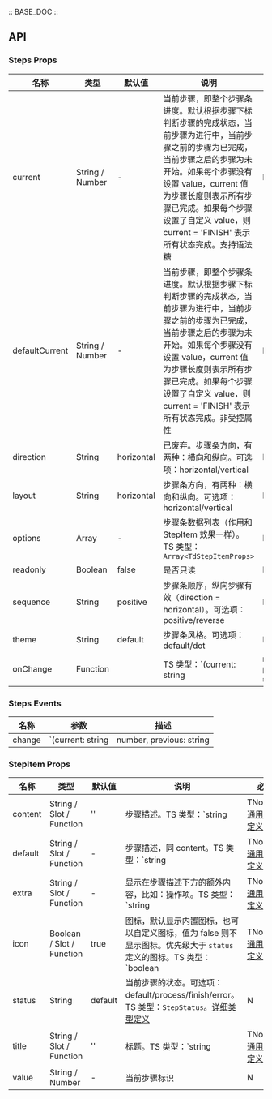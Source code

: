 :: BASE_DOC ::

## API
### Steps Props

名称 | 类型 | 默认值 | 说明 | 必传
-- | -- | -- | -- | --
current | String / Number | - | 当前步骤，即整个步骤条进度。默认根据步骤下标判断步骤的完成状态，当前步骤为进行中，当前步骤之前的步骤为已完成，当前步骤之后的步骤为未开始。如果每个步骤没有设置 value，current 值为步骤长度则表示所有步骤已完成。如果每个步骤设置了自定义 value，则 current = 'FINISH' 表示所有状态完成。支持语法糖 | N
defaultCurrent | String / Number | - | 当前步骤，即整个步骤条进度。默认根据步骤下标判断步骤的完成状态，当前步骤为进行中，当前步骤之前的步骤为已完成，当前步骤之后的步骤为未开始。如果每个步骤没有设置 value，current 值为步骤长度则表示所有步骤已完成。如果每个步骤设置了自定义 value，则 current = 'FINISH' 表示所有状态完成。非受控属性 | N
direction | String | horizontal | 已废弃。步骤条方向，有两种：横向和纵向。可选项：horizontal/vertical | N
layout | String | horizontal | 步骤条方向，有两种：横向和纵向。可选项：horizontal/vertical | N
options | Array | - | 步骤条数据列表（作用和 StepItem 效果一样）。TS 类型：`Array<TdStepItemProps>` | N
readonly | Boolean | false | 是否只读 | N
sequence | String | positive | 步骤条顺序，纵向步骤有效（direction = horizontal）。可选项：positive/reverse | N
theme | String | default | 步骤条风格。可选项：default/dot | N
onChange | Function |  | TS 类型：`(current: string | number, previous: string | number, context?: { e?: MouseEvent }) => void`<br/>当前步骤发生变化时触发 | N

### Steps Events

名称 | 参数 | 描述
-- | -- | --
change | `(current: string | number, previous: string | number, context?: { e?: MouseEvent })` | 当前步骤发生变化时触发

### StepItem Props

名称 | 类型 | 默认值 | 说明 | 必传
-- | -- | -- | -- | --
content | String / Slot / Function | '' | 步骤描述。TS 类型：`string | TNode`。[通用类型定义](https://github.com/Tencent/tdesign-vue-next/blob/develop/src/common.ts) | N
default | String / Slot / Function | - | 步骤描述，同 content。TS 类型：`string | TNode`。[通用类型定义](https://github.com/Tencent/tdesign-vue-next/blob/develop/src/common.ts) | N
extra | String / Slot / Function | - | 显示在步骤描述下方的额外内容，比如：操作项。TS 类型：`string | TNode`。[通用类型定义](https://github.com/Tencent/tdesign-vue-next/blob/develop/src/common.ts) | N
icon | Boolean / Slot / Function | true | 图标，默认显示内置图标，也可以自定义图标，值为 false 则不显示图标。优先级大于 `status` 定义的图标。TS 类型：`boolean | TNode`。[通用类型定义](https://github.com/Tencent/tdesign-vue-next/blob/develop/src/common.ts) | N
status | String | default | 当前步骤的状态。可选项：default/process/finish/error。TS 类型：`StepStatus`。[详细类型定义](https://github.com/Tencent/tdesign-vue-next/tree/develop/src/steps/type.ts) | N
title | String / Slot / Function | '' | 标题。TS 类型：`string | TNode`。[通用类型定义](https://github.com/Tencent/tdesign-vue-next/blob/develop/src/common.ts) | N
value | String / Number | - | 当前步骤标识 | N
